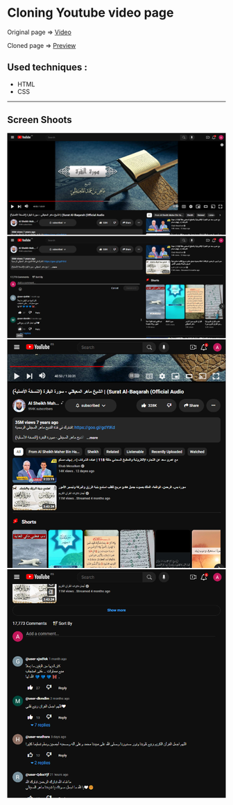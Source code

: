 # Cloning Youtube video page

Original page => [Video](https://www.youtube.com/watch?v=b4i7j6U7Ul8)

Cloned page => [Preview](http://www.abdelrhman.net/clone/youtube-video-page)

## Used techniques :
<ul>
  <li>HTML</li>
  <li>CSS</li>
</ul>

<hr>

## Screen Shoots

<img src="img/screenshoot_1.png"/>
<img src="img/screenshoot_2.png"/>
<img src="img/screenshoot_3.png"/>
<img src="img/screenshoot_4.png"/>